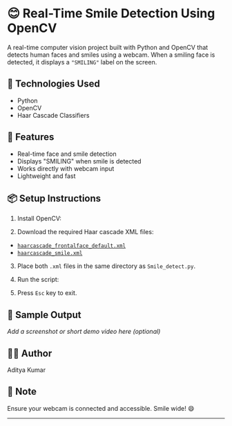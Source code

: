 # 😊 Real-Time Smile Detection Using OpenCV

A real-time computer vision project built with Python and OpenCV that detects human faces and smiles using a webcam. When a smiling face is detected, it displays a `"SMILING"` label on the screen.

## 🔧 Technologies Used
- Python
- OpenCV
- Haar Cascade Classifiers

## 🚀 Features
- Real-time face and smile detection
- Displays "SMILING" when smile is detected
- Works directly with webcam input
- Lightweight and fast

## 📦 Setup Instructions

1. Install OpenCV:

2. Download the required Haar cascade XML files:
- [`haarcascade_frontalface_default.xml`](https://github.com/opencv/opencv/blob/master/data/haarcascades/haarcascade_frontalface_default.xml)
- [`haarcascade_smile.xml`](https://github.com/opencv/opencv/blob/master/data/haarcascades/haarcascade_smile.xml)

3. Place both `.xml` files in the same directory as `Smile_detect.py`.

4. Run the script:

5. Press `Esc` key to exit.

## 📸 Sample Output
_Add a screenshot or short demo video here (optional)_

## 🙋‍♂️ Author
Aditya Kumar

## 📌 Note
Ensure your webcam is connected and accessible. Smile wide! 😄

---

